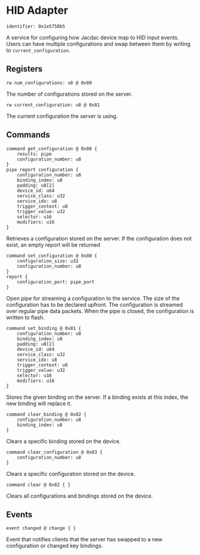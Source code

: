 # HID Adapter

    identifier: 0x1e5758b5
    
A service for configuring how Jacdac device map to HID input events. Users can have multiple configurations and swap between them by writing to `current_configuration`.

## Registers

    rw num_configurations: u8 @ 0x80
    
The number of configurations stored on the server.

    rw current_configuration: u8 @ 0x81

The current configuration the server is using.

## Commands

    command get_configuration @ 0x80 {
        results: pipe
        configuration_number: u8
    }
    pipe report configuration {
        configuration_number: u8
        binding_index: u8
        padding: u8[2]
        device_id: u64
        service_class: u32
        service_idx: u8
        trigger_context: u8
        trigger_value: u32
        selector: u16
        modifiers: u16
    }
    
Retrieves a configuration stored on the server. If the configuration does not exist, an empty report will be returned

    command set_configuration @ 0x80 {
        configuration_size: u32
        configuration_number: u8
    }
    report {
        configuration_port: pipe_port
    }

Open pipe for streaming a configuration to the service. The size of the configuration has to be declared upfront. The configuration is streamed over regular pipe data packets. When the pipe is closed, the configuration is written to flash.

    command set_binding @ 0x81 {
        configuration_number: u8
        binding_index: u8
        padding: u8[2]
        device_id: u64
        service_class: u32
        service_idx: u8
        trigger_context: u8
        trigger_value: u32
        selector: u16
        modifiers: u16
    }
Stores the given binding on the server. If a binding exists at this index, the new binding will replace it.

    command clear_binding @ 0x82 {
        configuration_number: u8
        binding_index: u8
    }
Clears a specific binding stored on the device.

    command clear_configuration @ 0x83 {
        configuration_number: u8
    }
Clears a specific configuration stored on the device.

    command clear @ 0x82 { }
Clears all configurations and bindings stored on the device.

## Events

    event changed @ change { }
    
Event that notifies clients that the server has swapped to a new configuration or changed key bindings.